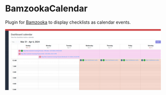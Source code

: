 # BamzookaCalendar

Plugin for [Bamzooka](https://github.com/bamzooka/bamzooka) to display checklists as calendar events.

![](./assets/calendar.png)


